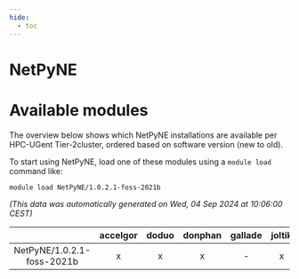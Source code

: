 ```yaml
---
hide:
  - toc
---
```


NetPyNE
=======

# Available modules


The overview below shows which NetPyNE installations are available per HPC-UGent Tier-2cluster, ordered based on software version (new to old).

To start using NetPyNE, load one of these modules using a `module load` command like:

```shell
module load NetPyNE/1.0.2.1-foss-2021b
```

*(This data was automatically generated on Wed, 04 Sep 2024 at 10:06:00 CEST)*  

| |accelgor|doduo|donphan|gallade|joltik|shinx|skitty|
| :---: | :---: | :---: | :---: | :---: | :---: | :---: | :---: |
|NetPyNE/1.0.2.1-foss-2021b|x|x|x|-|x|-|x|
